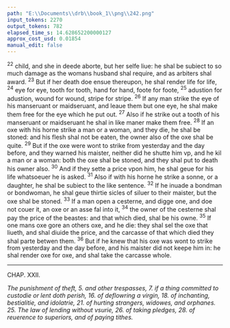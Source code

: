 ```yaml
---
path: "E:\\Documents\\drb\\book_1\\png\\242.png"
input_tokens: 2270
output_tokens: 782
elapsed_time_s: 14.628652200000127
approx_cost_usd: 0.01854
manual_edit: false
---
```

<sup>22</sup> child, and she in deede aborte, but her selfe liue: he shal be subiect to so much damage as the womans husband shal require, and as arbiters shal award. <sup>23</sup> But if her death doe ensue thereupon, he shal render life for life, <sup>24</sup> eye for eye, tooth for tooth, hand for hand, foote for foote, <sup>25</sup> adustion for adustion, wound for wound, stripe for stripe. <sup>26</sup> If any man strike the eye of his manseruant or maidseruant, and leaue them but one eye, he shal make them free for the eye which he put out. <sup>27</sup> Also if he strike out a tooth of his manseruant or maidseruant he shal in like maner make them free. <sup>28</sup> If an oxe with his horne strike a man or a woman, and they die, he shal be stoned: and his flesh shal not be eaten, the owner also of the oxe shal be quite. <sup>29</sup> But if the oxe were wont to strike from yesterday and the day before, and they warned his maister, neither did he shutte him vp, and he kil a man or a woman: both the oxe shal be stoned, and they shal put to death his owner also. <sup>30</sup> And if they sette a price vpon him, he shal geue for his life whatsoeuer he is asked. <sup>31</sup> Also if with his horne he strike a sonne, or a daughter, he shal be subiect to the like sentence. <sup>32</sup> If he inuade a bondman or bondwoman, he shal geue thirtie sicles of siluer to their maister, but the oxe shal be stoned. <sup>33</sup> If a man open a cesterne, and digge one, and doe not couer it, an oxe or an asse fal into it, <sup>34</sup> the owner of the cesterne shal pay the price of the beastes: and that which died, shal be his owne. <sup>35</sup> If one mans oxe gore an others oxe, and he die: they shal sel the oxe that liueth, and shal diuide the price, and the carcasse of that which died they shal parte betwen them. <sup>36</sup> But if he knew that his oxe was wont to strike from yesterday and the day before, and his maister did not keepe him in: he shal render oxe for oxe, and shal take the carcasse whole.

<hr>

CHAP. XXII.

*The punishment of theft, 5. and other trespasses, 7. if a thing committed to custodie or lent doth perish, 16. of deflowring a virgin, 18. of inchanting, bestialitie, and idolatrie, 21. of hurting strangers, widowes, and orphanes. 25. The law of lending without vsurie, 26. of taking pledges, 28. of reuerence to superiors, and of paying tithes.*